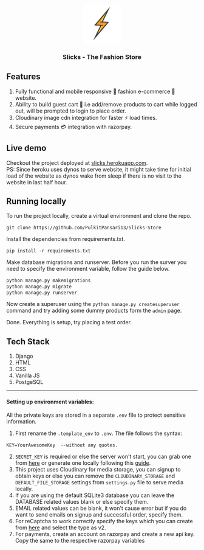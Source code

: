 <br>
<p align="center">
  <img src="https://github.com/PulkitPansari13/Slicks-Store/blob/main/static/img/logo_sm.png" alt="Logo" height = "100"/>
  <h3 align="center">Slicks - The Fashion Store</h3>
</p>

## Features 
1. Fully functional and mobile responsive 📱 fashion e-commerce 🤳 website.
2. Ability to build guest cart 🛒 i.e add/remove products to cart while logged out, will be prompted to login to place order.
3. Cloudinary image cdn integration for faster ⚡ load times.
4. Secure payments 💳 integration with razorpay.

## Live demo
Checkout the project deployed at [slicks.herokuapp.com](https://slicks.herokuapp.com/).<br>
PS: Since heroku uses dynos to serve website, it might take time for initial load of the website as dynos wake from sleep if there is no visit to the website in last half hour.

## Running locally
To run the project locally, create a virtual environment and clone the repo.
```
git clone https://github.com/PulkitPansari13/Slicks-Store
```

Install the dependencies from requirements.txt.
```
pip install -r requirements.txt
```

Make database migrations and runserver. Before you run the surver you need to specify the environment variable, follow the guide below. 
```
python manage.py makemigrations
python manage.py migrate
python manage.py runserver
``` 
Now create a superuser using the `python manage.py createsuperuser` command and try adding some dummy products form the `admin` page.

Done. Everything is setup, try placing a test order. 

## Tech Stack
1. Django
2. HTML
3. CSS
4. Vanilla JS
5. PostgeSQL

---
#### Setting up environment variables:
All the private keys are stored in a separate `.env` file to protect sensitive information.
1. First rename the `.template_env` to `.env`. The file follows the syntax:
``` 
KEY=YourAwesomeKey  --without any quotes.
```
2. `SECRET_KEY` is required or else the server won't start, you can grab one from [here](https://djecrety.ir/) or generate one locally following this [guide](https://humberto.io/blog/tldr-generate-django-secret-key/).
3. This project uses Cloudinary for media storage, you can signup to obtain keys or else you can remove the `CLOUDINARY_STORAGE` and `DEFAULT_FILE_STORAGE` settings from `settings.py` file to serve media locally.
4. If you are using the default SQLite3 database you can leave the DATABASE related values blank or else specify them.
5. EMAIL related values can be blank, it won't cause error but if you do want to send emails on signup and successful order, specify them.
6. For reCaptcha to work correctly specify the keys which you can create from [here](https://www.google.com/recaptcha/admin/create) and select the type as v2.
7. For payments, create an account on razorpay and create a new api key. Copy the same to the respective razorpay variables
